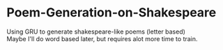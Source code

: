 # Poem-Generation-on-Shakespeare
Using GRU to generate shakespeare-like poems (letter based)  
Maybe I'll do word based later, but requires alot more time to train.
